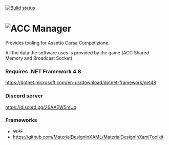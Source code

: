 [![Build status](https://ci.appveyor.com/api/projects/status/u6yxjmncb1g8484h/branch/dev?svg=true)](https://ci.appveyor.com/project/RiddleTime/acc-manager/branch/dev)



# ![ACC Manager](https://raw.githubusercontent.com/RiddleTime/ACC-Manager/dev/other%20resources/acc%20manager%20-%20name.png)
Provides tooling for Assetto Corsa Competizione.

All the data the software uses is provided by the game (ACC Shared Memory and Broadcast Socket).

### Requires .NET Framework 4.8
https://dotnet.microsoft.com/en-us/download/dotnet-framework/net48

### Discord server
https://discord.gg/26AAEW5mUq

### Frameworks
- WPF
- https://github.com/MaterialDesignInXAML/MaterialDesignInXamlToolkit

